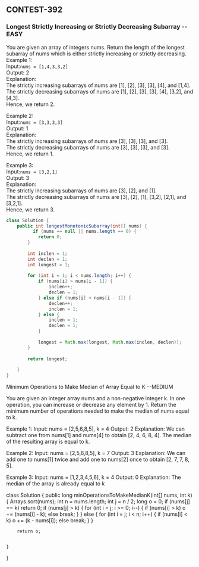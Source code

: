 ## CONTEST-392

### Longest Strictly Increasing or Strictly Decreasing Subarray --EASY

You are given an array of integers nums. Return the length of the longest subarray of nums which is either strictly increasing or strictly decreasing.
</br>
Example 1:
</br>
Input:`nums = [1,4,3,3,2]`
</br>
Output: 2
</br>
Explanation:
</br>
The strictly increasing subarrays of nums are [1], [2], [3], [3], [4], and [1,4].
</br>
The strictly decreasing subarrays of nums are [1], [2], [3], [3], [4], [3,2], and [4,3].
</br>
Hence, we return 2.
</br>

Example 2:
</br>
Input:`nums = [3,3,3,3]`
</br>
Output: 1
</br>
Explanation:
</br>
The strictly increasing subarrays of nums are [3], [3], [3], and [3].
</br>
The strictly decreasing subarrays of nums are [3], [3], [3], and [3].
</br>
Hence, we return 1.
</br>

Example 3:
</br>
Input:`nums = [3,2,1]`
</br>
Output: 3
</br>
Explanation:
</br>
The strictly increasing subarrays of nums are [3], [2], and [1].
</br>
The strictly decreasing subarrays of nums are [3], [2], [1], [3,2], [2,1], and [3,2,1].
</br>
Hence, we return 3.

```java
class Solution {
    public int longestMonotonicSubarray(int[] nums) {
          if (nums == null || nums.length == 0) {
            return 0;
        }
        
        int inclen = 1; 
        int declen = 1; 
        int longest = 1;
        
        for (int i = 1; i < nums.length; i++) {
            if (nums[i] > nums[i - 1]) {
                inclen++;
                declen = 1;
            } else if (nums[i] < nums[i - 1]) {
                declen++;
                inclen = 1;
            } else {
                inclen = 1;
                declen = 1;
            }
            
            longest = Math.max(longest, Math.max(inclen, declen));
        }
        
        return longest;
        
    }
}
```

Minimum Operations to Make Median of Array Equal to K --MEDIUM

You are given an integer array nums and a non-negative integer k. In one operation, you can increase or decrease any element by 1. 
Return the minimum number of operations needed to make the median of nums equal to k.

Example 1:
Input: nums = [2,5,6,8,5], k = 4
Output: 2
Explanation:
We can subtract one from nums[1] and nums[4] to obtain [2, 4, 6, 8, 4]. The median of the resulting array is equal to k.

Example 2:
Input: nums = [2,5,6,8,5], k = 7
Output: 3
Explanation:
We can add one to nums[1] twice and add one to nums[2] once to obtain [2, 7, 7, 8, 5].

Example 3:
Input: nums = [1,2,3,4,5,6], k = 4
Output: 0
Explanation:
The median of the array is already equal to k

class Solution {
    public long minOperationsToMakeMedianK(int[] nums, int k) {
        Arrays.sort(nums);
        int n = nums.length;
        int j = n / 2;
        long o = 0;
        if (nums[j] == k)
            return 0;
        if (nums[j] > k) {
            for (int i = j; i >= 0; i--) {
                if (nums[i] > k)
                    o += (nums[i] - k);
                else
                    break;
            }
        } 
        else {
            for (int i = j; i < n; i++) {
                if (nums[i] < k)
                    o += (k - nums[i]);
                else
                    break;
            }
        }
        
        return o;

        
    }
}
